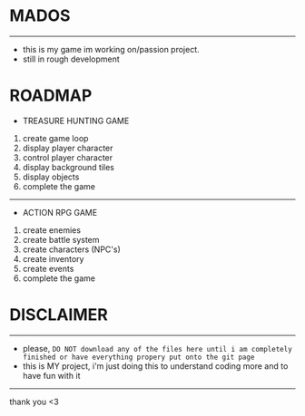 # MADOS
---
- this is my game im working on/passion project.
- still in rough development
# ROADMAP
- TREASURE HUNTING GAME
1. create game loop
2. display player character
3. control player character
4. display background tiles
5. display objects
6. complete the game
---
- ACTION RPG GAME
1. create enemies
2. create battle system
3. create characters (NPC's)
4. create inventory
5. create events
6. complete the game
# DISCLAIMER
---
- please, `DO NOT download any of the files here until i am completely finished or have everything propery put onto the git page`
- this is MY project, i'm just doing this to understand coding more and to have fun with it
---
thank you <3
